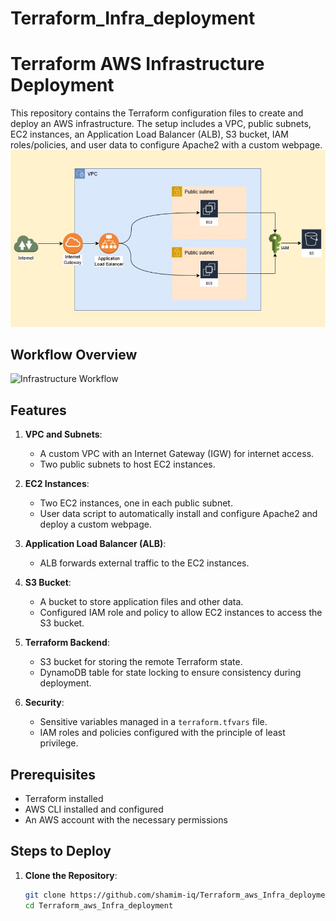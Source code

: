 # Terraform_Infra_deployment
# Terraform AWS Infrastructure Deployment

This repository contains the Terraform configuration files to create and deploy an AWS infrastructure. The setup includes a VPC, public subnets, EC2 instances, an Application Load Balancer (ALB), S3 bucket, IAM roles/policies, and user data to configure Apache2 with a custom webpage.
![Diagram](./Diagram.JPG)

## Workflow Overview

![Infrastructure Workflow](workflow-image.png)

## Features

1. **VPC and Subnets**:
   - A custom VPC with an Internet Gateway (IGW) for internet access.
   - Two public subnets to host EC2 instances.

2. **EC2 Instances**:
   - Two EC2 instances, one in each public subnet.
   - User data script to automatically install and configure Apache2 and deploy a custom webpage.

3. **Application Load Balancer (ALB)**:
   - ALB forwards external traffic to the EC2 instances.

4. **S3 Bucket**:
   - A bucket to store application files and other data.
   - Configured IAM role and policy to allow EC2 instances to access the S3 bucket.

5. **Terraform Backend**:
   - S3 bucket for storing the remote Terraform state.
   - DynamoDB table for state locking to ensure consistency during deployment.

6. **Security**:
   - Sensitive variables managed in a `terraform.tfvars` file.
   - IAM roles and policies configured with the principle of least privilege.

## Prerequisites

- Terraform installed 
- AWS CLI installed and configured 
- An AWS account with the necessary permissions

## Steps to Deploy

1. **Clone the Repository**:
   ```bash
   git clone https://github.com/shamim-iq/Terraform_aws_Infra_deployment.git
   cd Terraform_aws_Infra_deployment

